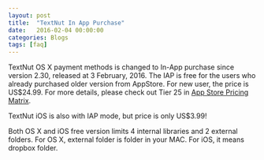 ```yaml
---
layout: post
title:  "TextNut In App Purchase"
date:   2016-02-04 00:00:00
categories: Blogs
tags: [faq]
---
```


TextNut OS X payment methods is changed to In-App purchase since version 2.30, released at 3 February, 2016. The IAP is free for the users who already purchased older version from AppStore. For new user, the price is US$24.99. For more details, please check out Tier 25 in [App Store Pricing  Matrix](http://blog.presspadapp.com/wp-content/uploads/2015/05/App-Store-Price-Matrix-May-2015.html). 

TextNut iOS is also with IAP mode, but price is only US$3.99! 

Both OS X and iOS free version limits 4 internal libraries and 2 external folders. For OS X, external folder is folder in your MAC. For iOS, it means dropbox folder.
